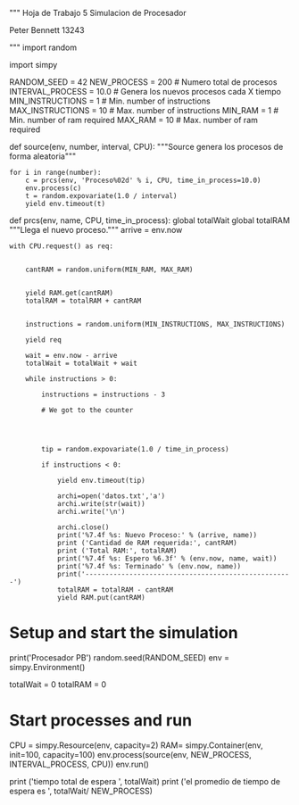 """
Hoja de Trabajo 5
Simulacion de Procesador

Peter Bennett 13243

"""
import random

import simpy


RANDOM_SEED = 42
NEW_PROCESS = 200 # Numero total de procesos
INTERVAL_PROCESS = 10.0  # Genera los nuevos procesos cada X tiempo
MIN_INSTRUCTIONS = 1  # Min. number of instructions
MAX_INSTRUCTIONS = 10  # Max. number of instructions
MIN_RAM = 1  # Min. number of ram required
MAX_RAM = 10 # Max. number of ram required

def source(env, number, interval, CPU):
    """Source genera los procesos de forma aleatoria"""
        
    for i in range(number):
        c = prcs(env, 'Proceso%02d' % i, CPU, time_in_process=10.0)
        env.process(c)
        t = random.expovariate(1.0 / interval)
        yield env.timeout(t)

def prcs(env, name, CPU, time_in_process):
    global totalWait
    global totalRAM
    """Llega el nuevo proceso."""
    arrive = env.now
    

    with CPU.request() as req:

        
        cantRAM = random.uniform(MIN_RAM, MAX_RAM)
        

        yield RAM.get(cantRAM)
        totalRAM = totalRAM + cantRAM
        
        
        instructions = random.uniform(MIN_INSTRUCTIONS, MAX_INSTRUCTIONS)
        
        yield req

        wait = env.now - arrive
        totalWait = totalWait + wait
        
        while instructions > 0:
            
            instructions = instructions - 3

            # We got to the counter
            
           
            

            tip = random.expovariate(1.0 / time_in_process)

            if instructions < 0:
                
                yield env.timeout(tip)

                archi=open('datos.txt','a')
                archi.write(str(wait))
                archi.write('\n')

                archi.close()
                print('%7.4f %s: Nuevo Proceso:' % (arrive, name))
                print ('Cantidad de RAM requerida:', cantRAM)
                print ('Total RAM:', totalRAM)
                print('%7.4f %s: Espero %6.3f' % (env.now, name, wait))
                print('%7.4f %s: Terminado' % (env.now, name))
                print('----------------------------------------------------')
                totalRAM = totalRAM - cantRAM
                yield RAM.put(cantRAM)





# Setup and start the simulation
print('Procesador PB')
random.seed(RANDOM_SEED)
env = simpy.Environment()

totalWait = 0
totalRAM = 0

# Start processes and run
CPU = simpy.Resource(env, capacity=2)
RAM= simpy.Container(env, init=100, capacity=100)
env.process(source(env, NEW_PROCESS, INTERVAL_PROCESS, CPU))
env.run()

print ('tiempo total de espera ', totalWait)
print ('el promedio de tiempo de espera es ', totalWait/ NEW_PROCESS)

